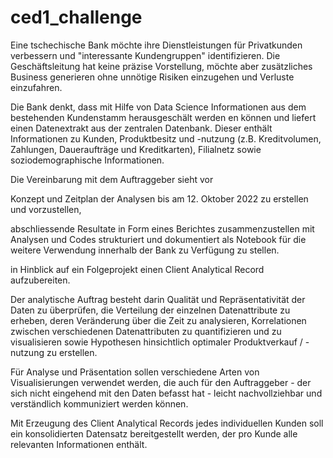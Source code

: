 # ced1_challenge

Eine tschechische Bank möchte ihre Dienstleistungen für Privatkunden verbessern und "interessante Kundengruppen" identifizieren. Die Geschäftsleitung hat keine präzise Vorstellung, möchte aber zusätzliches Business generieren ohne unnötige Risiken einzugehen und Verluste einzufahren.

Die Bank denkt, dass mit Hilfe von Data Science Informationen aus dem bestehenden Kundenstamm herausgeschält werden en können und liefert einen Datenextrakt aus der zentralen Datenbank. Dieser enthält Informationen zu Kunden, Produktbesitz und -nutzung (z.B. Kreditvolumen, Zahlungen, Daueraufträge und Kreditkarten), Filialnetz sowie soziodemographische Informationen.

Die Vereinbarung mit dem Auftraggeber sieht vor

Konzept und Zeitplan der Analysen bis am 12. Oktober 2022 zu erstellen und vorzustellen,

abschliessende Resultate in Form eines Berichtes zusammenzustellen mit Analysen und Codes strukturiert und dokumentiert als Notebook für die weitere Verwendung innerhalb der Bank zu Verfügung zu stellen.

in Hinblick auf ein Folgeprojekt einen Client Analytical Record aufzubereiten.

Der analytische Auftrag besteht darin Qualität und Repräsentativität der Daten zu überprüfen, die Verteilung der einzelnen Datenattribute zu erheben, deren Veränderung über die Zeit zu analysieren, Korrelationen zwischen verschiedenen Datenattributen zu quantifizieren und zu visualisieren sowie Hypothesen hinsichtlich optimaler Produktverkauf / -nutzung zu erstellen.

Für Analyse und Präsentation sollen verschiedene Arten von Visualisierungen verwendet werden, die auch für den Auftraggeber - der sich nicht eingehend mit den Daten befasst hat - leicht nachvollziehbar und verständlich kommuniziert werden können.

Mit Erzeugung des Client Analytical Records jedes individuellen Kunden soll ein konsolidierten Datensatz bereitgestellt werden, der pro Kunde alle relevanten Informationen enthält.
